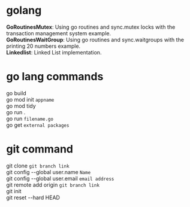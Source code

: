 # golang
<b>GoRoutinesMutex</b>: Using go routines and sync.mutex locks with the transaction management system example.<br> 
<b>GoRoutinesWaitGroup</b>: Using go routines and sync.waitgroups with the printing 20 numbers example.<br>
<b>Linkedlist</b>: Linked List implementation.<br>

# go lang commands
go build <br>
go mod init `appname`<br>
go mod tidy<br>
go run .<br>
go run `filename.go`<br>
go get `external packages`<br>

# git command
git clone `git branch link`<br>
git config --global user.name `Name`<br>
git config --global user.email `email address`<br>
git remote add origin `git branch link`<br>
git init<br>
git reset --hard HEAD<br>
